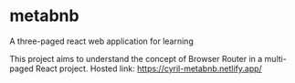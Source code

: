 # metabnb
A three-paged react web application for learning

This project aims to understand the concept of Browser Router in a multi-paged React project.
Hosted link: https://cyril-metabnb.netlify.app/
